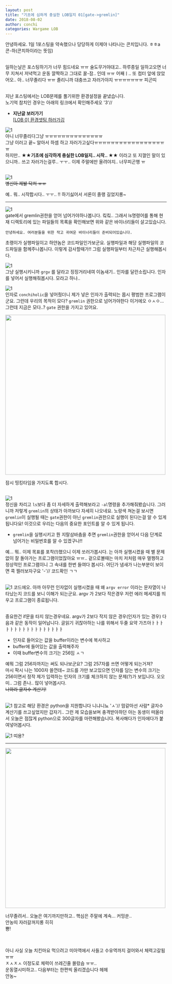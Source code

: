 ```yaml
---
layout: post
title: "기초에 심하게 충실한 LOB일지 01[gate->gremlin]"
date: 2018-08-02
author: conchi
categories: Wargame LOB
---
```


안녕하세요. 1일 1포스팅을 약속했으나 당당하게 이제야 나타나는 콘치입니다. ㅎㅎa 콘-하(콘치하이라는 뜻임)  
<br>

일하는날은 포스팅하기가 너무 힘드네요 ㅠㅠ 술도무거야대고.. 하루종일 일하고오면 너무 지쳐서 저녁먹고 운동 깔짝하고 그대로 꿀-잠.. 인데 ㅠㅠ 어째ㅣ.. 또 컴터 앞에 앉았어오.. 아.. 너무졸리다 ㅠㅠ 졸리니까 대충쓰고 자러가야지 ㅠㅠㅠㅠㅠㅠㅠ 피곤띠  
<br>

지난 포스팅에서는 LOB문제를 풀기위한  환경설정을 끝냈습니다.  
노기억 참치인 경우는 아래의 링크에서 확인해주세오 '3'//  

- **지난글 보러가기**  
 [[LOB 0] 환경셋팅 하러가깅 ](https://conchiholic.github.io/wargame/lob/2018/07/28/LOB_0.html)

![1](/assets/lob1/01.jpg)   
아니 너무졸리다그냥 ㅠㅠㅠㅠㅠㅠㅠㅠㅠㅠㅠㅠㅠㅠ   
그냥 이러고 끝~ 알아서 하셈 하고 자러가고싶다ㅠㅠㅠㅠㅠㅠㅠㅠㅠㅠㅠㅠㅠㅠㅠㅠㅠㅠ    
하지만.. **★★기초에 심각하게 충실한 LOB일지.. 시작.. ★★** 이라고 또 지껄인 말이 있으니까.. 쓰고 자러가는걸루.. ㅜㅜ.. 이제 주말에만 올려야지.. 너무피곤행 ㅠ  
<br>

![1](/assets/lob1/02.jpg)   
~~병신아 제발 닥쳐 ㅠㅠ~~
<br>

예.. 뭐.. 시작합시다.. ㅜㅜ.. !! 하기싫어서 서론이 졸랭 길었지롱~   
- - -

![1](/assets/lob1/03.jpg)   
gate에서 gremlin권한을 얻어 넘어가야하나봅니다. 킼킼.. 그래서 ls명령어를 통해 현재 디렉토리에 있는 파일들의 목록을 확인해보면 위와 같은 바이너리들이 살고있습니다.
<br>

``안녕하세요. 여러분들을 위한 작고 귀여운 바이너리들이 준비되어있습니다. ``  

초랭이가 실행파일이고 하얀놈은 코드파일인가보군요. 실행파일과 해당 실행파일의 코드파일을 함께주나봅니다. 이렇게 감사할때가!! 그럼 실행파일부터 차근차근 실행해봅시다.  

![1](/assets/lob1/04.jpg)   
그냥 실행시키니까 `grgv` 를 달라고 징징거리네여 이놈새기.. 인자를 달란소립니다. 인자를 넣어서 실행해줘봅시다. 모라고 하나..  

![1](/assets/lob1/05.jpg)   
인자로 `conchiholic`을 넣어줬더니 제가 넣은 인자가 출력되는 몹시 평범한 프로그램이군요. 그런데 우리의 목적이 모다? `gremlin` 권한으로 넘어가야한다 이거에오 ㅇㅅㅇ... 그런데 지금은 모다..? `gate` 권한을 가지고 있어요.
<br>

<img src="/assets/lob1/06.jpg" width="500">

잠시 띵킹타임을 가지도록 합시다.   
<br>

![1](/assets/lob1/07.jpg)   
정신을 차리고 `ls`보다 좀 더 자세하게 출력해보라고 `-al`명령을 추가해줘봤습니다. 그러니까 저렇게 `gremlin`의 상태가 아까보다 자세히 나오네요. 노랑색 쳐논걸 보시면 `gremlin`이 실행될 때는 `gate`권한이 아닌 `gremlin`권한으로 실행이 된다는걸 알 수 있게됩니다요! 이것으로 우리는 다음의 중요한 포인트를 알 수 있게 됩니다.  

- `gremlin`을 실행시키고 뭔 지랄삼바춤을 추면 `gremlin`권한을 얻어서 다음 단계로 넘어가는 비밀번호를 알 수 있겠구나!!   

예... 뭐.. 이제 목표를 포착(!)했으니 이제 쏘러가봅시다. 는 아까 실행시켰을 때 별 문제없이 잘 돌아가는 프로그램이었잖아요 ㅠㅠ.. 겉으로볼때는 마치 저처럼 매우 멀쩡하고 정상적인 프로그램이니 그 속내를 한번 들여다 봅시다. 어딘가 냄새가 나는부분이 보이면 콕 찔러보자구요 '-'// 코드확인 ㄱㄱ  
<br>

![1](/assets/lob1/08.jpg)
코드에오. 아까 아무런 인자없이 실행시켰을 때 왜 `argv error` 이라는 문자열이 나타났는지 코드를 보니 이해가 되는군요. argv 가 2보다 작은경우 저런 에러 메세지를 띄우고 프로그램이 종료됩니다.   
<br>

중요한건 if문을 타지 않는경우네요. argv가 2보다 작지 않은 경우(인자가 있는 경우) 다음과 같은 동작이 일어납니다. 글읽기 귀찮아하는 나를 위해서 두줄 요약 가즈아ㅏㅏㅏㅏㅏㅏㅏㅏㅏㅏㅏㅏㅏㅏㅏㅏㅏ  

- 인자로 들어오는 값을 buffer이라는 변수에 복사하고  
- buffer에 들어있는 값을 출력해주자  
- 이때 buffer변수의 크기는 256임 ㅅㄱ

예뭐 그럼 256자까지는 써도 되나보군요? 그럼 257자를 쓰면 어떻게 되는거져?  
마시 팍시 나는 1000자 쓸껀데~ 코드를 가만 보고있으면 인자를 담는 변수의 크기는 256이면서 정작 제가 입력하는 인자의 크기를 체크하지 않는 문제(?)가 보입니다. 오오미.. 그럼 존나.. 많이 넣어봅시다.  
~~나와라 글자수 계산기!~~  
<br>

![1](/assets/lob1/10.jpg)
참고로 해당 환경은 python을 지원합니다 니냐니뇨 'ㅅ'// 맘같아선 사람* 글자수 계산기를 쓰고싶었지만 갑자기.. 그런 제 모습을보며 충격받아하던 아는 동생이 떠올라서 오늘은 점잖게 python으로 300글자를 마련해봤습니다. 복사해다가 인자에다가 붙여넣어봅시다.
<br>

![1](/assets/lob1/11.jpg)
띠용?

- - -

<img src="/assets/lob1/12.jpg" width="500">  
<br>

너무졸려서.. 오늘은 여기까지만하고.. 핵심은 주말에 계속... 커밍쑨..   
안농띠 자러갈꺼지롱 히히   
뿅!  
<br>
<br>

아니 사실 오늘 치킨마요 먹으려고 미아역에서 사들고 수유역까지 걸어와서 체력고갈됨 ㅠㅠ  
ㅈㅅㅈㅅ 이정도로 체력이 쓰레긴줄 몰랐슴 ㅠㅠ..  
운동열시미하고.. 다음부터는 한편씩 올리겠습니다 헤헤   
안농~
